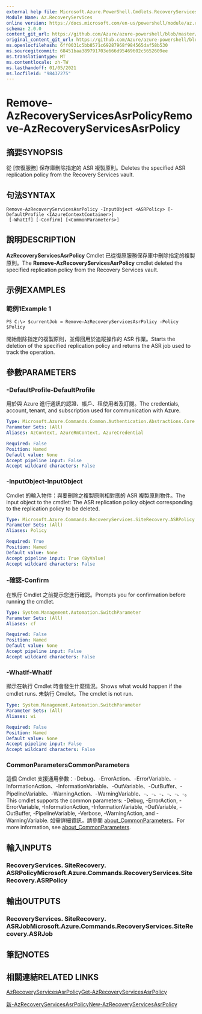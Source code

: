 ```yaml
---
external help file: Microsoft.Azure.PowerShell.Cmdlets.RecoveryServices.SiteRecovery.dll-Help.xml
Module Name: Az.RecoveryServices
online version: https://docs.microsoft.com/en-us/powershell/module/az.recoveryservices/remove-azrecoveryservicesasrpolicy
schema: 2.0.0
content_git_url: https://github.com/Azure/azure-powershell/blob/master/src/RecoveryServices/RecoveryServices/help/Remove-AzRecoveryServicesAsrPolicy.md
original_content_git_url: https://github.com/Azure/azure-powershell/blob/master/src/RecoveryServices/RecoveryServices/help/Remove-AzRecoveryServicesAsrPolicy.md
ms.openlocfilehash: 6ff0031c5bb8571c69287968f984565daf58b530
ms.sourcegitcommit: 68451baa389791703e666d95469602c5652609ee
ms.translationtype: MT
ms.contentlocale: zh-TW
ms.lasthandoff: 01/05/2021
ms.locfileid: "98437275"
---
```

# <span data-ttu-id="62b71-101">Remove-AzRecoveryServicesAsrPolicy</span><span class="sxs-lookup"><span data-stu-id="62b71-101">Remove-AzRecoveryServicesAsrPolicy</span></span>

## <span data-ttu-id="62b71-102">摘要</span><span class="sxs-lookup"><span data-stu-id="62b71-102">SYNOPSIS</span></span>
<span data-ttu-id="62b71-103">從 [恢復服務] 保存庫刪除指定的 ASR 複製原則。</span><span class="sxs-lookup"><span data-stu-id="62b71-103">Deletes the specified ASR replication policy from the Recovery Services vault.</span></span>

## <span data-ttu-id="62b71-104">句法</span><span class="sxs-lookup"><span data-stu-id="62b71-104">SYNTAX</span></span>

```
Remove-AzRecoveryServicesAsrPolicy -InputObject <ASRPolicy> [-DefaultProfile <IAzureContextContainer>]
 [-WhatIf] [-Confirm] [<CommonParameters>]
```

## <span data-ttu-id="62b71-105">說明</span><span class="sxs-lookup"><span data-stu-id="62b71-105">DESCRIPTION</span></span>
<span data-ttu-id="62b71-106">**AzRecoveryServicesAsrPolicy** Cmdlet 已從復原服務保存庫中刪除指定的複製原則。</span><span class="sxs-lookup"><span data-stu-id="62b71-106">The **Remove-AzRecoveryServicesAsrPolicy** cmdlet deleted the specified replication policy from the Recovery Services vault.</span></span>

## <span data-ttu-id="62b71-107">示例</span><span class="sxs-lookup"><span data-stu-id="62b71-107">EXAMPLES</span></span>

### <span data-ttu-id="62b71-108">範例1</span><span class="sxs-lookup"><span data-stu-id="62b71-108">Example 1</span></span>
```
PS C:\> $currentJob = Remove-AzRecoveryServicesAsrPolicy -Policy $Policy
```

<span data-ttu-id="62b71-109">開始刪除指定的複製原則，並傳回用於追蹤操作的 ASR 作業。</span><span class="sxs-lookup"><span data-stu-id="62b71-109">Starts the deletion of the specified replication policy and returns the ASR job used to track the operation.</span></span>

## <span data-ttu-id="62b71-110">參數</span><span class="sxs-lookup"><span data-stu-id="62b71-110">PARAMETERS</span></span>

### <span data-ttu-id="62b71-111">-DefaultProfile</span><span class="sxs-lookup"><span data-stu-id="62b71-111">-DefaultProfile</span></span>
<span data-ttu-id="62b71-112">用於與 Azure 進行通訊的認證、帳戶、租使用者及訂閱。</span><span class="sxs-lookup"><span data-stu-id="62b71-112">The credentials, account, tenant, and subscription used for communication with Azure.</span></span>


```yaml
Type: Microsoft.Azure.Commands.Common.Authentication.Abstractions.Core.IAzureContextContainer
Parameter Sets: (All)
Aliases: AzContext, AzureRmContext, AzureCredential

Required: False
Position: Named
Default value: None
Accept pipeline input: False
Accept wildcard characters: False
```

### <span data-ttu-id="62b71-113">-InputObject</span><span class="sxs-lookup"><span data-stu-id="62b71-113">-InputObject</span></span>
<span data-ttu-id="62b71-114">Cmdlet 的輸入物件：與要刪除之複製原則相對應的 ASR 複製原則物件。</span><span class="sxs-lookup"><span data-stu-id="62b71-114">The input object to the cmdlet: The ASR replication policy object corresponding to the replication policy to be deleted.</span></span>

```yaml
Type: Microsoft.Azure.Commands.RecoveryServices.SiteRecovery.ASRPolicy
Parameter Sets: (All)
Aliases: Policy

Required: True
Position: Named
Default value: None
Accept pipeline input: True (ByValue)
Accept wildcard characters: False
```

### <span data-ttu-id="62b71-115">-確認</span><span class="sxs-lookup"><span data-stu-id="62b71-115">-Confirm</span></span>
<span data-ttu-id="62b71-116">在執行 Cmdlet 之前提示您進行確認。</span><span class="sxs-lookup"><span data-stu-id="62b71-116">Prompts you for confirmation before running the cmdlet.</span></span>

```yaml
Type: System.Management.Automation.SwitchParameter
Parameter Sets: (All)
Aliases: cf

Required: False
Position: Named
Default value: None
Accept pipeline input: False
Accept wildcard characters: False
```

### <span data-ttu-id="62b71-117">-WhatIf</span><span class="sxs-lookup"><span data-stu-id="62b71-117">-WhatIf</span></span>
<span data-ttu-id="62b71-118">顯示在執行 Cmdlet 時會發生什麼情況。</span><span class="sxs-lookup"><span data-stu-id="62b71-118">Shows what would happen if the cmdlet runs.</span></span> <span data-ttu-id="62b71-119">未執行 Cmdlet。</span><span class="sxs-lookup"><span data-stu-id="62b71-119">The cmdlet is not run.</span></span>

```yaml
Type: System.Management.Automation.SwitchParameter
Parameter Sets: (All)
Aliases: wi

Required: False
Position: Named
Default value: None
Accept pipeline input: False
Accept wildcard characters: False
```

### <span data-ttu-id="62b71-120">CommonParameters</span><span class="sxs-lookup"><span data-stu-id="62b71-120">CommonParameters</span></span>
<span data-ttu-id="62b71-121">這個 Cmdlet 支援通用參數：-Debug、-ErrorAction、-ErrorVariable、-InformationAction、-InformationVariable、-OutVariable、-OutBuffer、-PipelineVariable、-WarningAction、-WarningVariable、-、-、-、-、-、-。</span><span class="sxs-lookup"><span data-stu-id="62b71-121">This cmdlet supports the common parameters: -Debug, -ErrorAction, -ErrorVariable, -InformationAction, -InformationVariable, -OutVariable, -OutBuffer, -PipelineVariable, -Verbose, -WarningAction, and -WarningVariable.</span></span> <span data-ttu-id="62b71-122">如需詳細資訊，請參閱 [about_CommonParameters](http://go.microsoft.com/fwlink/?LinkID=113216)。</span><span class="sxs-lookup"><span data-stu-id="62b71-122">For more information, see [about_CommonParameters](http://go.microsoft.com/fwlink/?LinkID=113216).</span></span>

## <span data-ttu-id="62b71-123">輸入</span><span class="sxs-lookup"><span data-stu-id="62b71-123">INPUTS</span></span>

### <span data-ttu-id="62b71-124">RecoveryServices. SiteRecovery. ASRPolicy</span><span class="sxs-lookup"><span data-stu-id="62b71-124">Microsoft.Azure.Commands.RecoveryServices.SiteRecovery.ASRPolicy</span></span>

## <span data-ttu-id="62b71-125">輸出</span><span class="sxs-lookup"><span data-stu-id="62b71-125">OUTPUTS</span></span>

### <span data-ttu-id="62b71-126">RecoveryServices. SiteRecovery. ASRJob</span><span class="sxs-lookup"><span data-stu-id="62b71-126">Microsoft.Azure.Commands.RecoveryServices.SiteRecovery.ASRJob</span></span>

## <span data-ttu-id="62b71-127">筆記</span><span class="sxs-lookup"><span data-stu-id="62b71-127">NOTES</span></span>

## <span data-ttu-id="62b71-128">相關連結</span><span class="sxs-lookup"><span data-stu-id="62b71-128">RELATED LINKS</span></span>

[<span data-ttu-id="62b71-129">AzRecoveryServicesAsrPolicy</span><span class="sxs-lookup"><span data-stu-id="62b71-129">Get-AzRecoveryServicesAsrPolicy</span></span>](./Get-AzRecoveryServicesAsrPolicy.md)

[<span data-ttu-id="62b71-130">新-AzRecoveryServicesAsrPolicy</span><span class="sxs-lookup"><span data-stu-id="62b71-130">New-AzRecoveryServicesAsrPolicy</span></span>](./New-AzRecoveryServicesAsrPolicy.md)
